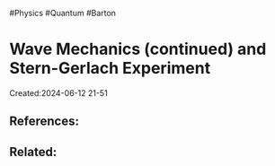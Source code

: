 #Physics #Quantum #Barton 
# Wave Mechanics (continued) and Stern-Gerlach Experiment
Created:2024-06-12 21-51


## References:

## Related:



